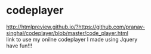 # codeplayer  
http://htmlpreview.github.io/?https://github.com/pranav-singhal/codeplayer/blob/master/code_player.html  
link to use my onilne codeplayer I made using Jquery  
have fun!!!
